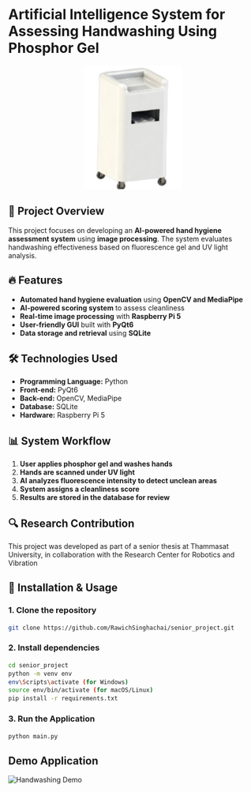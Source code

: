 # Artificial Intelligence System for Assessing Handwashing Using Phosphor Gel

<p align="center">
  <img src="./images/machine.png" alt="Machine Image" width="200" height="250">
</p>

## 📌 Project Overview
This project focuses on developing an **AI-powered hand hygiene assessment system** using **image processing**. The system evaluates handwashing effectiveness based on fluorescence gel and UV light analysis.

## 🔥 Features
- **Automated hand hygiene evaluation** using **OpenCV and MediaPipe**  
- **AI-powered scoring system** to assess cleanliness  
- **Real-time image processing** with **Raspberry Pi 5**  
- **User-friendly GUI** built with **PyQt6**  
- **Data storage and retrieval** using **SQLite**  

## 🛠️ Technologies Used
- **Programming Language:** Python  
- **Front-end:** PyQt6  
- **Back-end:** OpenCV, MediaPipe  
- **Database:** SQLite  
- **Hardware:** Raspberry Pi 5  

## 📊 System Workflow
1. **User applies phosphor gel and washes hands**  
2. **Hands are scanned under UV light**  
3. **AI analyzes fluorescence intensity to detect unclean areas**  
4. **System assigns a cleanliness score**  
5. **Results are stored in the database for review** 

## 🔍 Research Contribution
This project was developed as part of a senior thesis at Thammasat University, in collaboration with the Research Center for Robotics and Vibration

## 🚀 Installation & Usage
### **1. Clone the repository**
```sh
git clone https://github.com/RawichSinghachai/senior_project.git
```
### **2. Install dependencies**
```sh
cd senior_project
python -m venv env
env\Scripts\activate (for Windows)
source env/bin/activate (for macOS/Linux)
pip install -r requirements.txt
```

### **3. Run the Application**
```sh
python main.py
```
## **Demo Application**

![Handwashing Demo](./images/demo.gif)
